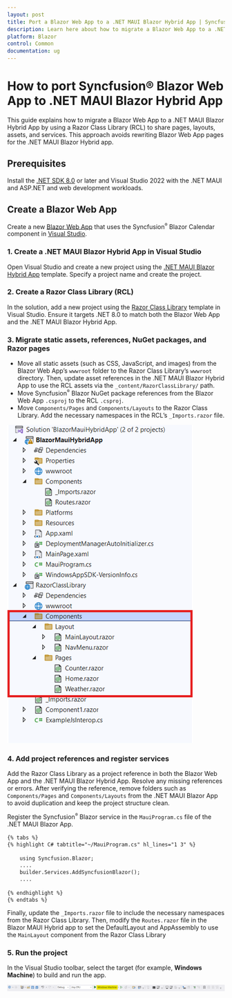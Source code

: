 ```yaml
---
layout: post
title: Port a Blazor Web App to a .NET MAUI Blazor Hybrid App | Syncfusion
description: Learn here about how to migrate a Blazor Web App to a .NET MAUI Blazor Hybrid app using a Razor Class Library (RCL) to reuse pages, assets, and services.
platform: Blazor
control: Common
documentation: ug
---
```


# How to port Syncfusion® Blazor Web App to .NET MAUI Blazor Hybrid App

This guide explains how to migrate a Blazor Web App to a .NET MAUI Blazor Hybrid App by using a Razor Class Library (RCL) to share pages, layouts, assets, and services. This approach avoids rewriting Blazor Web App pages for the .NET MAUI Blazor Hybrid app.

## Prerequisites

Install the [.NET SDK 8.0](https://dotnet.microsoft.com/en-us/download) or later and Visual Studio 2022 with the .NET MAUI and ASP.NET and web development workloads.

## Create a Blazor Web App

Create a new [Blazor Web App](https://blazor.syncfusion.com/documentation/getting-started/blazor-web-app) that uses the Syncfusion<sup style="font-size:70%">&reg;</sup> Blazor Calendar component in [Visual Studio](https://visualstudio.microsoft.com/vs/).

### 1. Create a .NET MAUI Blazor Hybrid App in Visual Studio

Open Visual Studio and create a new project using the [.NET MAUI Blazor Hybrid App](https://blazor.syncfusion.com/documentation/getting-started/maui-blazor-app) template. Specify a project name and create the project.

### 2. Create a Razor Class Library (RCL)

In the solution, add a new project using the [Razor Class Library](https://blazor.syncfusion.com/documentation/getting-started/razor-class-library) template in Visual Studio. Ensure it targets .NET 8.0 to match both the Blazor Web App and the .NET MAUI Blazor Hybrid App.

### 3. Migrate static assets, references, NuGet packages, and Razor pages

- Move all static assets (such as CSS, JavaScript, and images) from the Blazor Web App’s `wwwroot` folder to the Razor Class Library’s `wwwroot` directory. Then, update asset references in the .NET MAUI Blazor Hybrid App to use the RCL assets via the `_content/RazorClassLibrary/` path.
- Move Syncfusion<sup style="font-size:70%">&reg;</sup> Blazor NuGet package references from the Blazor Web App `.csproj` to the RCL `.csproj`.
- Move `Components/Pages` and `Components/Layouts` to the Razor Class Library. Add the necessary namespaces in the RCL’s `_Imports.razor` file.

![Folders to move into the RCL](images/server-folders.png)

### 4. Add project references and register services

Add the Razor Class Library as a project reference in both the Blazor Web App and the .NET MAUI Blazor Hybrid App. Resolve any missing references or errors. After verifying the reference, remove folders such as `Components/Pages` and `Components/Layouts` from the .NET MAUI Blazor App to avoid duplication and keep the project structure clean.

Register the Syncfusion<sup style="font-size:70%">&reg;</sup> Blazor service in the `MauiProgram.cs` file of the .NET MAUI Blazor App.

    {% tabs %}
    {% highlight C# tabtitle="~/MauiProgram.cs" hl_lines="1 3" %}

        using Syncfusion.Blazor;
        ....
        builder.Services.AddSyncfusionBlazor();
        ....

    {% endhighlight %}
    {% endtabs %}

Finally, update the `_Imports.razor` file to include the necessary namespaces from the Razor Class Library. Then, modify the `Routes.razor` file in the Blazor MAUI Hybrid app to set the DefaultLayout and AppAssembly to use the `MainLayout` component from the Razor Class Library

### 5. Run the project

In the Visual Studio toolbar, select the target (for example, **Windows Machine**) to build and run the app.

![Build and run the .NET MAUI Blazor Hybrid App](images/windows-machine-mode.png)